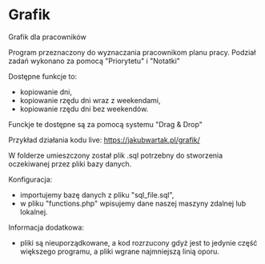 # Grafik
Grafik dla pracowników

Program przeznaczony do wyznaczania pracownikom planu pracy.
Podział zadań wykonano za pomocą "Priorytetu" i "Notatki"

Dostępne funkcje to:
- kopiowanie dni,
- kopiowanie rzędu dni wraz z weekendami,
- kopiowanie rzędu dni bez weekendów.

Funckje te dostępne są za pomocą systemu "Drag & Drop"

Przykład działania kodu live: https://jakubwartak.pl/grafik/

W folderze umieszczony został plik .sql potrzebny do stworzenia oczekiwanej przez pliki bazy danych.

Konfiguracja:
- importujemy bazę danych z pliku "sql_file.sql",
- w pliku "functions.php" wpisujemy dane naszej maszyny zdalnej lub lokalnej.

Informacja dodatkowa:
- pliki są nieuporządkowane, a kod rozrzucony gdyż jest to jedynie część większego programu, a pliki wgrane najmniejszą linią oporu.
